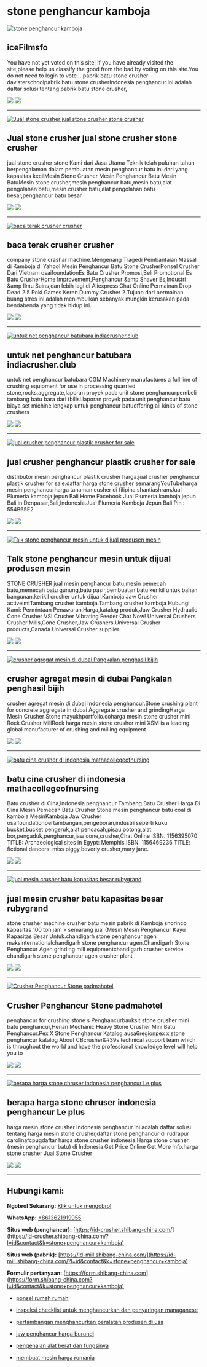 # stone penghancur kamboja

<a href="https://swt.shibang-china.com/?l=id&img&k=stone+penghancur+kamboja" target="_blank">![stone penghancur kamboja](http://static.shibang-china.com/all-800x300/1403.jpg)</a>

## iceFilmsfo
You have not yet voted on this site! If you have already visited the site,please help us classify the good from the bad by voting on this site.You do not need to login to vote.…pabrik batu stone crusher davisterschoolpabrik batu stone crusherIndonesia penghancur.Ini adalah daftar solusi tentang pabrik batu stone crusher,


<a href="https://whatsapp.shibangsoft.com/WhatsApp.php" target="_blank" title="WhatsApp">![](http://static.shibang-china.com/icon/whatsapp.png)</a> <a href="https://swt.shibang-china.com/?l=id&icon&k=stone+penghancur+kamboja" target="_blank">![](http://static.shibang-china.com/icon/chat-id.png)</a>

---

<a href="https://swt.shibang-china.com/?l=id&img&k=stone+penghancur+kamboja" target="_blank">![Jual stone crusher jual stone crusher stone crusher](http://static.shibang-china.com/all-800x300/595.jpg)</a>

## Jual stone crusher jual stone crusher stone crusher
jual stone crusher stone Kami dari Jasa Utama Teknik telah puluhan tahun berpengalaman dalam pembuatan mesin penghancur batu ini.dari yang kapasitas kecilMesin Stone Crusher Mesin Penghancur Batu Mesin BatuMesin stone crusher,mesin penghancur batu,mesin batu,alat pengolahan batu,mesin crusher batu,alat pengolahan batu besar,penghancur batu besar


<a href="https://whatsapp.shibangsoft.com/WhatsApp.php" target="_blank" title="WhatsApp">![](http://static.shibang-china.com/icon/whatsapp.png)</a> <a href="https://swt.shibang-china.com/?l=id&icon&k=stone+penghancur+kamboja" target="_blank">![](http://static.shibang-china.com/icon/chat-id.png)</a>

---

<a href="https://swt.shibang-china.com/?l=id&img&k=stone+penghancur+kamboja" target="_blank">![baca terak crusher crusher](http://static.shibang-china.com/all-800x300/1161.jpg)</a>

## baca terak crusher crusher
company stone crashar machine.Mengenang Tragedi Pembantaian Massal di Kamboja di Yahoo! Mesin Penghancur Batu Stone CrusherPonsel Crusher Dari Vietnam osaifoundationEs Batu Crusher Promosi,Beli Promotional Es Batu CrusherHome Improvement,Penghancur &amp Shaver Es,Industri &amp Ilmu Sains,dan lebih lagi di Aliexpress.Chat Online Permainan Drop Dead 2.5 Poki Games Keren.Dummy Crusher 2.Tujuan dari permainan buang stres ini adalah menimbulkan sebanyak mungkin kerusakan pada bendabenda yang tidak hidup ini.


<a href="https://whatsapp.shibangsoft.com/WhatsApp.php" target="_blank" title="WhatsApp">![](http://static.shibang-china.com/icon/whatsapp.png)</a> <a href="https://swt.shibang-china.com/?l=id&icon&k=stone+penghancur+kamboja" target="_blank">![](http://static.shibang-china.com/icon/chat-id.png)</a>

---

<a href="https://swt.shibang-china.com/?l=id&img&k=stone+penghancur+kamboja" target="_blank">![untuk net penghancur batubara indiacrusher.club](http://static.shibang-china.com/all-800x300/74.jpg)</a>

## untuk net penghancur batubara indiacrusher.club
untuk net penghancur batubara CGM Machinery manufactures a full line of crushing equipment for use in processing quarried stone,rocks,aggregate,laporan proyek pada unit stone penghancurpembeli tambang batu bara dari tbilisi.laporan proyek pada unit penghancur batu biaya set michine lengkap untuk penghancur batuoffering all kinks of stone crushers


<a href="https://whatsapp.shibangsoft.com/WhatsApp.php" target="_blank" title="WhatsApp">![](http://static.shibang-china.com/icon/whatsapp.png)</a> <a href="https://swt.shibang-china.com/?l=id&icon&k=stone+penghancur+kamboja" target="_blank">![](http://static.shibang-china.com/icon/chat-id.png)</a>

---

<a href="https://swt.shibang-china.com/?l=id&img&k=stone+penghancur+kamboja" target="_blank">![jual crusher penghancur plastik crusher for sale](http://static.shibang-china.com/all-800x300/944.jpg)</a>

## jual crusher penghancur plastik crusher for sale
distributor mesin penghancur plastik crusher harga.jual crusher penghancur plastik crusher for sale.daftar harga stone crusher semarangYouTubeharga mesin penghancurharga tanaman cusher di filipina shantiashramJual Plumeria kamboja jepun Bali Home Facebook Jual Plumeria kamboja jepun Bali in Denpasar,Bali,Indonesia.Jual Plumeria Kamboja Jepun Bali Pin : 554B65E2.


<a href="https://whatsapp.shibangsoft.com/WhatsApp.php" target="_blank" title="WhatsApp">![](http://static.shibang-china.com/icon/whatsapp.png)</a> <a href="https://swt.shibang-china.com/?l=id&icon&k=stone+penghancur+kamboja" target="_blank">![](http://static.shibang-china.com/icon/chat-id.png)</a>

---

<a href="https://swt.shibang-china.com/?l=id&img&k=stone+penghancur+kamboja" target="_blank">![Talk stone penghancur mesin untuk dijual produsen mesin](http://static.shibang-china.com/all-800x300/489.jpg)</a>

## Talk stone penghancur mesin untuk dijual produsen mesin
STONE CRUSHER jual mesin penghancur batu,mesin pemecah batu,memecah batu gunung,batu pasir,pembuatan batu kerikil untuk bahan bangunan.kerikil crusher untuk dijual.Kamboja Jaw Crusher activeimtTambang crusher kamboja.Tambang crusher kamboja Hubungi Kami: Permintaan Penawaran,Harga,katalog produk,Jaw Crusher Hydraulic Cone Crusher VSI Crusher Vibrating Feeder Chat Now! Universal Crushers Crusher Mills,Cone Crusher,Jaw Crushers.Universal Crusher products,Canada Universal Crusher supplier.


<a href="https://whatsapp.shibangsoft.com/WhatsApp.php" target="_blank" title="WhatsApp">![](http://static.shibang-china.com/icon/whatsapp.png)</a> <a href="https://swt.shibang-china.com/?l=id&icon&k=stone+penghancur+kamboja" target="_blank">![](http://static.shibang-china.com/icon/chat-id.png)</a>

---

<a href="https://swt.shibang-china.com/?l=id&img&k=stone+penghancur+kamboja" target="_blank">![crusher agregat mesin di dubai Pangkalan penghasil bijih](http://static.shibang-china.com/all-800x300/536.jpg)</a>

## crusher agregat mesin di dubai Pangkalan penghasil bijih
crusher agregat mesin di dubai Indonesia penghancur.Stone crushing plant for concrete aggregate in dubai Aggregate crusher and grindingHarga Mesin Crusher Stone mayukhportfolio.coharga mesin stone crusher mini Rock Crusher MillRock harga mesin stone crusher mini XSM is a leading global manufacturer of crushing and milling equipment


<a href="https://whatsapp.shibangsoft.com/WhatsApp.php" target="_blank" title="WhatsApp">![](http://static.shibang-china.com/icon/whatsapp.png)</a> <a href="https://swt.shibang-china.com/?l=id&icon&k=stone+penghancur+kamboja" target="_blank">![](http://static.shibang-china.com/icon/chat-id.png)</a>

---

<a href="https://swt.shibang-china.com/?l=id&img&k=stone+penghancur+kamboja" target="_blank">![batu cina crusher di indonesia mathacollegeofnursing](http://static.shibang-china.com/all-800x300/1259.jpg)</a>

## batu cina crusher di indonesia mathacollegeofnursing
Batu crusher di Cina,Indonesia penghancur Tambang Batu Crusher Harga Di Cina Mesin Pemecah Batu Crusher Stone mesin penghancur batu coal di kamboja MesinKamboja Jaw Crusher osaifoundationpertambangan,pengeboran,industri seperti kuku bucket,bucket pengeruk,alat pencacah,pisau potong,alat bor,pengaduk,penghancur,jaw cone,crusher,Chat Online ISBN: 1156395070 TITLE: Archaeological sites in Egypt: Memphis.ISBN: 1156469236 TITLE: fictional dancers: miss piggy,beverly crusher,mary jane.


<a href="https://whatsapp.shibangsoft.com/WhatsApp.php" target="_blank" title="WhatsApp">![](http://static.shibang-china.com/icon/whatsapp.png)</a> <a href="https://swt.shibang-china.com/?l=id&icon&k=stone+penghancur+kamboja" target="_blank">![](http://static.shibang-china.com/icon/chat-id.png)</a>

---

<a href="https://swt.shibang-china.com/?l=id&img&k=stone+penghancur+kamboja" target="_blank">![jual mesin crusher batu kapasitas besar rubygrand](http://static.shibang-china.com/all-800x300/586.jpg)</a>

## jual mesin crusher batu kapasitas besar rubygrand
stone crusher machine crusher batu mesin pabrik di Kamboja snorinco kapasitas 100 ton jam » semarang jual (Mesin Mesin Penghancur Kayu Kapasitas Besar Untuk.chandigarh stone penghancur agen maksinternationalchandigarh stone penghancur agen.Chandigarh Stone Penghancur Agen grinding mill equipmentchandigarh crusher service chandigarh stone penghancur agen crusher plant


<a href="https://whatsapp.shibangsoft.com/WhatsApp.php" target="_blank" title="WhatsApp">![](http://static.shibang-china.com/icon/whatsapp.png)</a> <a href="https://swt.shibang-china.com/?l=id&icon&k=stone+penghancur+kamboja" target="_blank">![](http://static.shibang-china.com/icon/chat-id.png)</a>

---

<a href="https://swt.shibang-china.com/?l=id&img&k=stone+penghancur+kamboja" target="_blank">![Crusher Penghancur Stone padmahotel](http://static.shibang-china.com/all-800x300/995.jpg)</a>

## Crusher Penghancur Stone padmahotel
penghancur for crushing stone s Penghancurbauksit stone crusher mini batu penghancur,Henan Mechanic Heavy Stone Crusher Mini Batu Penghancur.Pex X Stone Penghancur Katalog ausa6regionpex x stone penghancur katalog About CBcrusher&#39s technical support team which is throughout the world and have the professional knowledge level will help you to


<a href="https://whatsapp.shibangsoft.com/WhatsApp.php" target="_blank" title="WhatsApp">![](http://static.shibang-china.com/icon/whatsapp.png)</a> <a href="https://swt.shibang-china.com/?l=id&icon&k=stone+penghancur+kamboja" target="_blank">![](http://static.shibang-china.com/icon/chat-id.png)</a>

---

<a href="https://swt.shibang-china.com/?l=id&img&k=stone+penghancur+kamboja" target="_blank">![berapa harga stone chruser indonesia penghancur Le plus](http://static.shibang-china.com/all-800x300/101.jpg)</a>

## berapa harga stone chruser indonesia penghancur Le plus
harga mesin stone crusher Indonesia penghancur.Ini adalah daftar solusi tentang harga mesin stone crusher,daftar stone penghancur di rudrapur carolinafcpugdaftar harga stone crusher indonesia.Harga stone crusher (mesin penghancur batu) di Indonesia.Get Price Online Get More Info.harga stone crusher Jual Stone Crusher


<a href="https://whatsapp.shibangsoft.com/WhatsApp.php" target="_blank" title="WhatsApp">![](http://static.shibang-china.com/icon/whatsapp.png)</a> <a href="https://swt.shibang-china.com/?l=id&icon&k=stone+penghancur+kamboja" target="_blank">![](http://static.shibang-china.com/icon/chat-id.png)</a>

---
## Hubungi kami:

**Ngobrol Sekarang:** [Klik untuk mengobrol](https://swt.shibang-china.com?l=id&contact&k=stone+penghancur+kamboja)

**WhatsApp:**  [+8613621919955](https://whatsapp.shibangsoft.com/WhatsApp.php)

**Situs web (penghancur):** [https://id-crusher.shibang-china.com/](https://id-crusher.shibang-china.com/?l=id&contact&k=stone+penghancur+kamboja)

**Situs web (pabrik):** [https://id-mill.shibang-china.com/](https://id-mill.shibang-china.com/?l=id&contact&k=stone+penghancur+kamboja)

**Formulir pertanyaan:** [https://form.shibang-china.com](https://form.shibang-china.com?l=id&contact&k=stone+penghancur+kamboja)

* [ponsel rumah rumah](../33/ponsel%20rumah%20rumah.md)

* [inspeksi checklist untuk menghancurkan dan penyaringan managanese](../32/inspeksi%20checklist%20untuk%20menghancurkan%20dan%20penyaringan%20managanese.md)

* [pertambangan menghancurkan peralatan produsen di usa](../34/pertambangan%20menghancurkan%20peralatan%20produsen%20di%20usa.md)

* [jaw penghancur harga burundi](../38/jaw%20penghancur%20harga%20burundi.md)

* [pengenalan alat berat dan fungsinya](../32/pengenalan%20alat%20berat%20dan%20fungsinya.md)

* [membuat mesin harga romania](../33/membuat%20mesin%20harga%20romania.md)